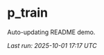 # p_train

Auto-updating README demo.

<!--START_SECTION:status-->
_Last run: 2025-10-01 17:17 UTC_
<!--END_SECTION:status-->



































































































































































































































































































































































































































































































































































































































































































































































































































































































































































































